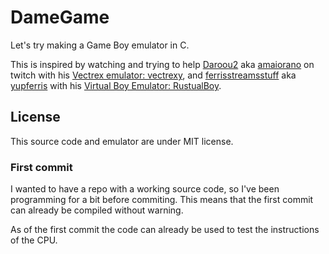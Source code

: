 # DameGame
Let's try making a Game Boy emulator in C.


This is inspired by watching and trying to help [Daroou2](https://www.twitch.tv/daroou2 "twitch") aka [amaiorano](https://github.com/amaiorano "GitHub") on twitch with his [Vectrex emulator: vectrexy](https://github.com/amaiorano/vectrexy), and [ferrisstreamsstuff](https://www.twitch.tv/ferrisstreamsstuff "twitch") aka [yupferris](https://github.com/yupferris) with his [Virtual Boy Emulator: RustualBoy](https://github.com/emu-rs/rustual-boy).

## License

This source code and emulator are under MIT license.

### First commit

I wanted to have a repo with a working source code, so I've been programming for a bit before commiting.
This means that the first commit can already be compiled without warning.

As of the first commit the code can already be used to test the instructions of the CPU.
